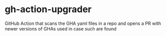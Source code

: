 # gh-action-upgrader
GitHub Action that scans the GHA yaml files in a repo and opens a PR with newer versions of GHAs used in case such are found
